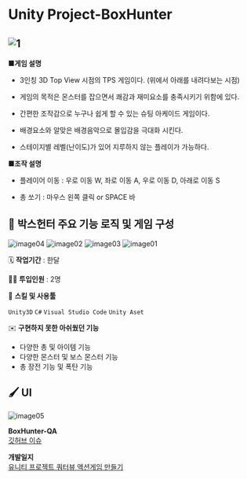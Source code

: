 # **Unity Project-BoxHunter**
![1](https://user-images.githubusercontent.com/114071141/202614276-18aa72a9-3615-4549-96ce-cc8f4462e4bb.PNG)
---

**■게임 설명**

 * 3인칭 3D Top View 시점의 TPS 게임이다. (위에서 아래를 내려다보는 시점)

 * 게임의 목적은 몬스터를 잡으면서 쾌감과 재미요소를 충족시키기 위함에 있다.

 * 간편한 조작감으로 누구나 쉽게 할 수 있는 슈팅 아케이드 게임이다.

 * 배경요소와 알맞은 배경음악으로 몰입감을 극대화 시킨다. 

 * 스테이지별 레벨(난이도)가 있어 지루하지 않는 플레이가 가능하다.

**■조작 설명**

 * 플레이어 이동 : 우로 이동 W, 좌로 이동 A, 우로 이동 D, 아래로 이동 S

 * 총 쏘기 : 마우스 왼쪽 클릭 or SPACE 바 

**📒 박스헌터 주요 기능 로직 및 게임 구성**
---
![image04](https://user-images.githubusercontent.com/114071141/202614597-ee3a8264-7d26-49b3-a34a-23beae56bfbf.png)
![image02](https://user-images.githubusercontent.com/114071141/202614638-09b6f6c2-600e-4e67-a1a0-784d3b50306a.png)
![image03](https://user-images.githubusercontent.com/114071141/202614654-08a95d4b-be1a-4f5f-a9f2-b0d5dfa49d40.png)
![image01](https://user-images.githubusercontent.com/114071141/202614670-20634c41-f4c8-4d6b-9e7d-660a8cf43edd.png)

🗓️ **작업기간** : 한달

👨‍💻 **투입인원** : 2명


🌱 **스킬 및 사용툴**

`Unity3D` `C#` `Visual Studio Code` `Unity Aset`

✉️ **구현하지 못한 아쉬웠던 기능**
* 다양한 총 및 아이템 기능
* 다양한 몬스터 및 보스 몬스터 기능 
* 총 장전 기능 및 폭탄 기능

🖌️ **UI**
---
![image05](https://user-images.githubusercontent.com/114071141/202615134-8c44b946-ce7f-44cf-abab-871e00535729.png)

**BoxHunter-QA**<br>
[깃허브 이슈](https://github.com/LeeJunMin01/Unity_Project/issues/)


**개발일지**<br>
[유니티 프로젝트 쿼터뷰 액션게임 만들기](https://blog.naver.com/dlals7777/222931103724)
